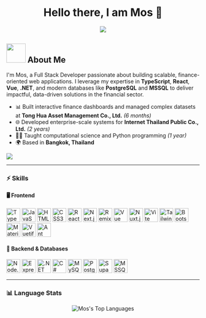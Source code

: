 <h1 align="center">Hello there, I am Mos 👋</h1>

<p align="center">
  <picture>
    <source srcset="https://readme-typing-svg.demolab.com/?lines=Full%20Stack%20Developer;Passionate%20about%20Finance%20Tech&font=Fira%20Code&center=true&width=440&height=45&color=000000&vCenter=true&pause=1000&size=22" media="(prefers-color-scheme: light)">
    <img src="https://readme-typing-svg.demolab.com/?lines=Full%20Stack%20Developer;Passionate%20about%20Finance%20Tech&font=Fira%20Code&center=true&width=440&height=45&color=%237a34eb&vCenter=true&pause=1000&size=22" />
  </picture>
</p>

## <picture><img src="https://user-images.githubusercontent.com/74038190/216656949-4d98aa51-a60a-4dd1-b531-1b5745e18002.gif" width="50px"></picture> About Me

I'm Mos, a Full Stack Developer passionate about building scalable, finance-oriented web applications. I leverage my expertise in **TypeScript**, **React**, **Vue**, **.NET**, and modern databases like **PostgreSQL** and **MSSQL** to deliver impactful, data-driven solutions in the financial sector.

- 📊 Built interactive finance dashboards and managed complex datasets at **Tong Hua Asset Management Co., Ltd.** *(6 months)*
- 🌐 Developed enterprise-scale systems for **Internet Thailand Public Co., Ltd.** *(2 years)*
- 👨‍🏫 Taught computational science and Python programming *(1 year)*
- 🌍 Based in **Bangkok, Thailand**

<img src="https://user-images.githubusercontent.com/73097560/115834477-dbab4500-a447-11eb-908a-139a6edaec5c.gif" />

---

### ⚡ Skills

#### 🖥️ Frontend

<p align="left">
  <picture><source srcset="https://skillicons.dev/icons?i=typescript&theme=light" media="(prefers-color-scheme: light)"><img src="https://skillicons.dev/icons?i=typescript&theme=dark" width="36" height="36" alt="TypeScript" /></picture>
  <picture><source srcset="https://skillicons.dev/icons?i=javascript&theme=light" media="(prefers-color-scheme: light)"><img src="https://skillicons.dev/icons?i=javascript&theme=dark" width="36" height="36" alt="JavaScript" /></picture>
  <picture><source srcset="https://skillicons.dev/icons?i=html&theme=light" media="(prefers-color-scheme: light)"><img src="https://skillicons.dev/icons?i=html&theme=dark" width="36" height="36" alt="HTML5" /></picture>
  <picture><source srcset="https://skillicons.dev/icons?i=css&theme=light" media="(prefers-color-scheme: light)"><img src="https://skillicons.dev/icons?i=css&theme=dark" width="36" height="36" alt="CSS3" /></picture>
  <picture><source srcset="https://skillicons.dev/icons?i=react&theme=light" media="(prefers-color-scheme: light)"><img src="https://skillicons.dev/icons?i=react&theme=dark" width="36" height="36" alt="React" /></picture>
  <picture><source srcset="https://skillicons.dev/icons?i=nextjs&theme=light" media="(prefers-color-scheme: light)"><img src="https://skillicons.dev/icons?i=nextjs&theme=dark" width="36" height="36" alt="Next.js" /></picture>
  <picture><source srcset="https://skillicons.dev/icons?i=remix&theme=light" media="(prefers-color-scheme: light)"><img src="https://skillicons.dev/icons?i=remix&theme=dark" width="36" height="36" alt="Remix" /></picture>
  <picture><source srcset="https://skillicons.dev/icons?i=vue&theme=light" media="(prefers-color-scheme: light)"><img src="https://skillicons.dev/icons?i=vue&theme=dark" width="36" height="36" alt="Vue" /></picture>
  <picture><source srcset="https://skillicons.dev/icons?i=nuxtjs&theme=light" media="(prefers-color-scheme: light)"><img src="https://skillicons.dev/icons?i=nuxtjs&theme=dark" width="36" height="36" alt="Nuxt.js" /></picture>
  <picture><source srcset="https://skillicons.dev/icons?i=vite&theme=light" media="(prefers-color-scheme: light)"><img src="https://skillicons.dev/icons?i=vite&theme=dark" width="36" height="36" alt="Vite" /></picture>
  <picture><source srcset="https://skillicons.dev/icons?i=tailwind&theme=light" media="(prefers-color-scheme: light)"><img src="https://skillicons.dev/icons?i=tailwind&theme=dark" width="36" height="36" alt="TailwindCSS" /></picture>
  <picture><source srcset="https://skillicons.dev/icons?i=bootstrap&theme=light" media="(prefers-color-scheme: light)"><img src="https://skillicons.dev/icons?i=bootstrap&theme=dark" width="36" height="36" alt="Bootstrap" /></picture>
  <picture><source srcset="https://skillicons.dev/icons?i=mui&theme=light" media="(prefers-color-scheme: light)"><img src="https://skillicons.dev/icons?i=mui&theme=dark" width="36" height="36" alt="Material UI" /></picture>
  <picture><source srcset="https://skillicons.dev/icons?i=vuetify&theme=light" media="(prefers-color-scheme: light)"><img src="https://skillicons.dev/icons?i=vuetify&theme=dark" width="36" height="36" alt="Vuetify" /></picture>
  <picture><source srcset="https://skillicons.dev/icons?i=antd&theme=light" media="(prefers-color-scheme: light)"><img src="https://skillicons.dev/icons?i=antd&theme=dark" width="36" height="36" alt="Ant Design" /></picture>
</p>

#### 🔧 Backend & Databases

<p align="left">
  <picture><source srcset="https://skillicons.dev/icons?i=nodejs&theme=light" media="(prefers-color-scheme: light)"><img src="https://skillicons.dev/icons?i=nodejs&theme=dark" width="36" height="36" alt="Node.js" /></picture>
  <picture><source srcset="https://skillicons.dev/icons?i=express&theme=light" media="(prefers-color-scheme: light)"><img src="https://skillicons.dev/icons?i=express&theme=dark" width="36" height="36" alt="Express" /></picture>
  <picture><source srcset="https://skillicons.dev/icons?i=dotnet&theme=light" media="(prefers-color-scheme: light)"><img src="https://skillicons.dev/icons?i=dotnet&theme=dark" width="36" height="36" alt=".NET" /></picture>
  <picture><source srcset="https://skillicons.dev/icons?i=cs&theme=light" media="(prefers-color-scheme: light)"><img src="https://skillicons.dev/icons?i=cs&theme=dark" width="36" height="36" alt="C#" /></picture>
  <picture><source srcset="https://skillicons.dev/icons?i=mysql&theme=light" media="(prefers-color-scheme: light)"><img src="https://skillicons.dev/icons?i=mysql&theme=dark" width="36" height="36" alt="MySQL" /></picture>
  <picture><source srcset="https://skillicons.dev/icons?i=postgres&theme=light" media="(prefers-color-scheme: light)"><img src="https://skillicons.dev/icons?i=postgres&theme=dark" width="36" height="36" alt="PostgreSQL" /></picture>
  <picture><source srcset="https://skillicons.dev/icons?i=supabase&theme=light" media="(prefers-color-scheme: light)"><img src="https://skillicons.dev/icons?i=supabase&theme=dark" width="36" height="36" alt="Supabase" /></picture>
  <img src="https://cdn.jsdelivr.net/gh/devicons/devicon/icons/microsoftsqlserver/microsoftsqlserver-plain.svg" width="36" height="36" alt="MSSQL" />
</p>

---

### 📊 Language Stats

<p align="center">
  <picture>
    <source srcset="https://github-readme-stats.vercel.app/api/top-langs/?username=zermoser&layout=compact&theme=default" media="(prefers-color-scheme: light)">
    <img src="https://github-readme-stats.vercel.app/api/top-langs/?username=zermoser&layout=compact&theme=radical" alt="Mos's Top Languages" />
  </picture>
</p>
